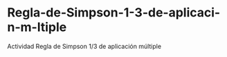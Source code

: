 # Regla-de-Simpson-1-3-de-aplicaci-n-m-ltiple
Actividad Regla de Simpson 1/3 de aplicación múltiple
